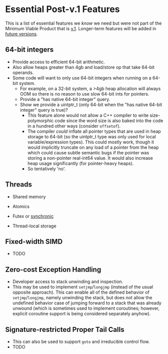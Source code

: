 # Essential Post-v.1 Features

This is a list of essential features we *know* we need but were not part of the
Minimum Viable Product that is [v.1](V1.md). Longer-term features will be added
in [future versions](FutureFeatures.md).

## 64-bit integers
* Provide access to efficient 64-bit arithmetic.
* Also allow heaps greater than 4gb and load/store op that take 64-bit operands.
* Some code will want to only use 64-bit integers when running on a 64-bit system.
  * For example, on a 32-bit system, a >4gb heap allocation will always OOM so there is no reason
    to use slow 64-bit ints for pointers.
  * Provide a "has native 64-bit integer" query.
  * Show we provide a uintptr_t (only 64-bit when the "has native 64-bit integer" query is true)?
    * This feature alone would not allow a C++ compiler to write size-polymorphic code since the word
      size is also baked into the code in a hundred other ways (consider `offsetof`).
    * The compiler *could* inflate all pointer types that are used in heap storage to 64-bit (so the
      uintptr_t type was only used for local variable/expression types). This could mostly work,
      though it would implicitly truncate on any load of a pointer from the heap which could cause
      subtle semantic bugs if the pointer was storing a non-pointer real-int64 value. It would also
      increase heap usage significantly (for pointer-heavy heaps).
    * So tentatively 'no'.

## Threads
* Shared memory
* Atomics
* Futex or [synchronic][]
* Thread-local storage

  [synchronic]: http://www.open-std.org/jtc1/sc22/wg21/docs/papers/2014/n4195.pdf

## Fixed-width SIMD
* TODO

## Zero-cost Exception Handling
* Developer access to stack unwinding and inspection.
* This may be used to implement `setjmp`/`longjmp` (instead of the usual
  opposite approach). This can enable all of the defined behavior of
  `setjmp`/`longjmp`, namely unwinding the stack, but does not allow
  the undefined behavior case of jumping forward to a stack that
  was already unwound (which is sometimes used to implement coroutines;
  however, explicit coroutine support is being considered separately
  anyhow).

## Signature-restricted Proper Tail Calls
* This can also be used to support `goto` and irreducible control flow.
* TODO
